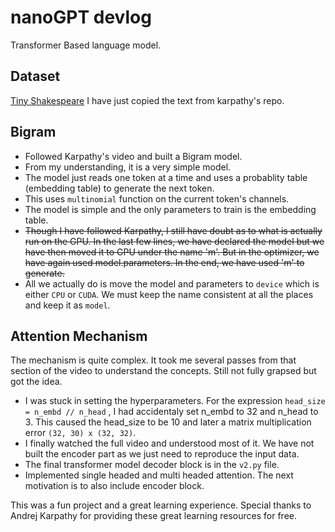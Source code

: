 # nanoGPT devlog
Transformer Based language model.

## Dataset
[Tiny Shakespeare](https://github.com/karpathy/char-rnn/blob/master/data/tinyshakespeare/input.txt)
I have just copied the text from karpathy's repo.


## Bigram
- Followed Karpathy's video and built a Bigram model.
- From my understanding, it is a very simple model. 
- The model just reads one token at a time and uses a probablity table (embedding table) to generate the next token.
- This uses `multinomial` function on the current token's channels.
- The model is simple and the only parameters to train is the embedding table.
- ~~Though I have followed Karpathy, I still have doubt as to what is actually run on the GPU. In the last few lines, we have declared the model but we have then moved it to GPU under the name 'm'. But in the optimizer, we have again used model.parameters. In the end, we have used 'm' to generate.~~ 
- All we actually do is move the model and parameters to `device` which is either `CPU` or `CUDA`. We must keep the name consistent at all the places and keep it as `model`.


## Attention Mechanism
The mechanism is quite complex. It took me several passes from that section of the video to understand the concepts. Still not fully grapsed but got the idea.
- I was stuck in setting the hyperparameters. For the expression `head_size = n_embd // n_head` , I had accidentaly set n_embd to 32 and n_head to 3. This caused the head_size to be 10 and later a matrix multiplication error `(32, 30) x (32, 32)`.
- I finally watched the full video and understood most of it. We have not built the encoder part as we just need to reproduce the input data.
- The final transformer model decoder block is in the `v2.py` file.
- Implemented single headed and multi headed attention. The next motivation is to also include encoder block.

This was a fun project and a great learning experience. Special thanks to Andrej Karpathy for providing these great learning resources for free.
